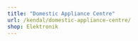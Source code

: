 ```yaml
---
title: "Domestic Appliance Centre"
url: /kendal/domestic-appliance-centre/
shop: Elektronik
---
```

